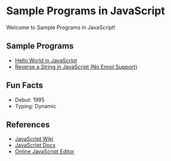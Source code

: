 # Sample Programs in JavaScript

Welcome to Sample Programs in JavaScript!

## Sample Programs

- [Hello World in JavaScript](https://therenegadecoder.com/code/hello-world-in-javascript/)
- [Reverse a String in JavaScript (No Emoji Support)](https://github.com/jrg94/sample-programs/issues/93)

## Fun Facts

- Debut: 1995
- Typing: Dynamic

## References

- [JavaScript Wiki](https://en.wikipedia.org/wiki/JavaScript)
- [JavaScript Docs](https://www.javascript.com/)
- [Online JavaScript Editor](https://js.do/)
